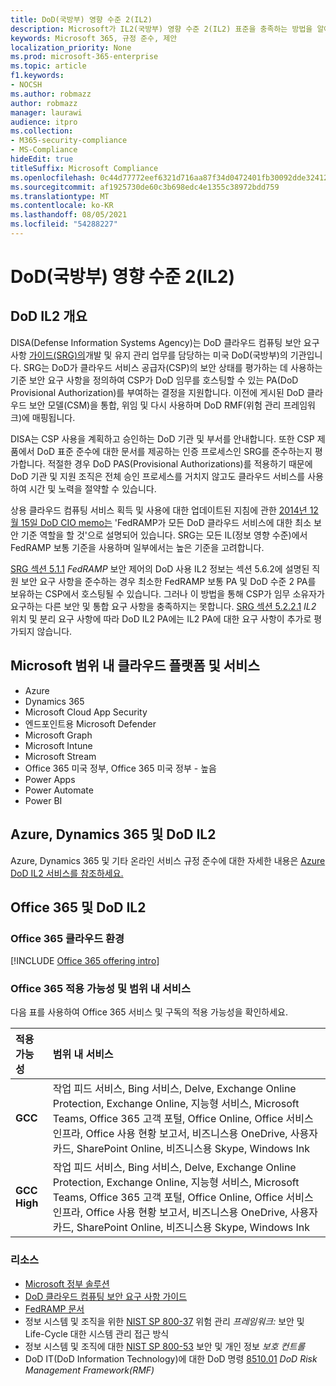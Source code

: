 ```yaml
---
title: DoD(국방부) 영향 수준 2(IL2)
description: Microsoft가 IL2(국방부) 영향 수준 2(IL2) 표준을 충족하는 방법을 알아보습니다.
keywords: Microsoft 365, 규정 준수, 제안
localization_priority: None
ms.prod: microsoft-365-enterprise
ms.topic: article
f1.keywords:
- NOCSH
ms.author: robmazz
author: robmazz
manager: laurawi
audience: itpro
ms.collection:
- M365-security-compliance
- MS-Compliance
hideEdit: true
titleSuffix: Microsoft Compliance
ms.openlocfilehash: 0c44d77772eef6321d716aa87f34d0472401fb30092dde324120e2d9d82a1a3d
ms.sourcegitcommit: af1925730de60c3b698edc4e1355c38972bdd759
ms.translationtype: MT
ms.contentlocale: ko-KR
ms.lasthandoff: 08/05/2021
ms.locfileid: "54288227"
---
```

# <a name="department-of-defense-dod-impact-level-2-il2"></a>DoD(국방부) 영향 수준 2(IL2)

## <a name="dod-il2-overview"></a>DoD IL2 개요

DISA(Defense Information Systems Agency)는 DoD 클라우드 컴퓨팅 보안 요구 사항 [가이드(SRG)의](https://dl.dod.cyber.mil/wp-content/uploads/cloud/SRG/index.html)개발 및 유지 관리 업무를 담당하는 미국 DoD(국방부)의 기관입니다. SRG는 DoD가 클라우드 서비스 공급자(CSP)의 보안 상태를 평가하는 데 사용하는 기준 보안 요구 사항을 정의하여 CSP가 DoD 임무를 호스팅할 수 있는 PA(DoD Provisional Authorization)를 부여하는 결정을 지원합니다. 이전에 게시된 DoD 클라우드 보안 모델(CSM)을 통합, 위임 및 다시 사용하며 DoD RMF(위험 관리 프레임워크)에 매핑됩니다.

DISA는 CSP 사용을 계획하고 승인하는 DoD 기관 및 부서를 안내합니다. 또한 CSP 제품에서 DoD 표준 준수에 대한 문서를 제공하는 인증 프로세스인 SRG를 준수하는지 평가합니다. 적절한 경우 DoD PAS(Provisional Authorizations)를 적용하기 때문에 DoD 기관 및 지원 조직은 전체 승인 프로세스를 거치지 않고도 클라우드 서비스를 사용하여 시간 및 노력을 절약할 수 있습니다.

상용 클라우드 컴퓨팅 서비스 획득 및 사용에 대한  업데이트된 지침에 관한 [2014년 12월 15일 DoD CIO memo는](https://www.esi.mil/contentview.aspx?id=585) 'FedRAMP가 모든 DoD 클라우드 서비스에 대한 최소 보안 기준 역할을 할 것'으로 설명되어 있습니다. SRG는 모든 IL(정보 영향 수준)에서 FedRAMP 보통 기준을 사용하며 일부에서는 높은 기준을 고려합니다.

[SRG 섹션 5.1.1](https://dl.dod.cyber.mil/wp-content/uploads/cloud/SRG/index.html#5SECURITYREQUIREMENTS) *FedRAMP* 보안 제어의 DoD 사용 IL2 정보는 섹션 5.6.2에 설명된 직원 보안 요구 사항을 준수하는 경우 최소한 FedRAMP 보통 PA 및 DoD 수준 2 PA를 보유하는 CSP에서 호스팅될 수 있습니다. 그러나 이 방법을 통해 CSP가 임무 소유자가 요구하는 다른 보안 및 통합 요구 사항을 충족하지는 못합니다. [SRG 섹션 5.2.2.1](https://dl.dod.cyber.mil/wp-content/uploads/cloud/SRG/index.html#5.2LegalConsiderations) *IL2* 위치 및 분리 요구 사항에 따라 DoD IL2 PA에는 IL2 PA에 대한 요구 사항이 추가로 평가되지 않습니다.

## <a name="microsoft-in-scope-cloud-platforms--services"></a>Microsoft 범위 내 클라우드 플랫폼 및 서비스

- Azure
- Dynamics 365
- Microsoft Cloud App Security
- 엔드포인트용 Microsoft Defender
- Microsoft Graph
- Microsoft Intune
- Microsoft Stream
- Office 365 미국 정부, Office 365 미국 정부 - 높음
- Power Apps
- Power Automate
- Power BI

## <a name="azure-dynamics-365-and-dod-il2"></a>Azure, Dynamics 365 및 DoD IL2

Azure, Dynamics 365 및 기타 온라인 서비스 규정 준수에 대한 자세한 내용은 [Azure DoD IL2 서비스를 참조하세요.](/azure/compliance/offerings/offering-dod-il2)

## <a name="office-365-and-dod-il2"></a>Office 365 및 DoD IL2

### <a name="office-365-cloud-environments"></a>Office 365 클라우드 환경

[!INCLUDE [Office 365 offering intro](../includes/o365-offering-introduction.md)]

### <a name="office-365-applicability-and-in-scope-services"></a>Office 365 적용 가능성 및 범위 내 서비스

다음 표를 사용하여 Office 365 서비스 및 구독의 적용 가능성을 확인하세요.

| **적용 가능성** | **범위 내 서비스** |
|:------------------|:----------------------|
| **GCC** | 작업 피드 서비스, Bing 서비스, Delve, Exchange Online Protection, Exchange Online, 지능형 서비스, Microsoft Teams, Office 365 고객 포털, Office Online, Office 서비스 인프라, Office 사용 현황 보고서, 비즈니스용 OneDrive, 사용자 카드, SharePoint Online, 비즈니스용 Skype, Windows Ink |
| **GCC High** | 작업 피드 서비스, Bing 서비스, Delve, Exchange Online Protection, Exchange Online, 지능형 서비스, Microsoft Teams, Office 365 고객 포털, Office Online, Office 서비스 인프라, Office 사용 현황 보고서, 비즈니스용 OneDrive, 사용자 카드, SharePoint Online, 비즈니스용 Skype, Windows Ink |

### <a name="resources"></a>리소스

- [Microsoft 정부 솔루션](https://www.microsoft.com/enterprise/government)
- [DoD 클라우드 컴퓨팅 보안 요구 사항 가이드](https://dl.dod.cyber.mil/wp-content/uploads/cloud/SRG/index.html)
- [FedRAMP 문서](https://www.fedramp.gov/documents/)
- 정보 시스템 및 조직을 위한 [NIST SP 800-37](https://csrc.nist.gov/publications/detail/sp/800-37/rev-2/final) 위험 관리 *프레임워크:* 보안 및 Life-Cycle 대한 시스템 관리 접근 방식
- 정보 시스템 및 조직에 대한 [NIST SP 800-53](https://csrc.nist.gov/Projects/risk-management/sp800-53-controls/release-search#!/800-53) 보안 및 개인 정보 *보호 컨트롤*
- DoD IT(DoD Information Technology)에 대한 DoD 명령 [8510.01](https://www.esd.whs.mil/Portals/54/Documents/DD/issuances/dodi/851001p.pdf) *DoD Risk Management Framework(RMF)*
